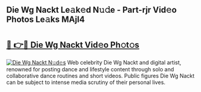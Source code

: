 ## Die Wg Nackt Le𝚊k𝚎d N𝚞𝚍e - Part-rjr Vid𝚎o Photos Le𝚊ks MAjI4

# <h2><a href="http://fb9iuxp.evod.top/?m=Die+Wg+Nackt">🔗 👉🔴 Die Wg Nackt Vid𝚎o Ph𝚘t𝚘s</a></h2>

[![Die Wg Nackt N𝚞d𝚎s](https://i.imgur.com/8V9OHl7.gif)](http://fb9iuxp.evod.top/?m=Die+Wg+Nackt)
Web celebrity Die Wg Nackt and digital artist, renowned for posting dance and lifestyle content through solo and collaborative dance routines and short videos. Public figures Die Wg Nackt can be subject to intense media scrutiny of their personal lives. 
